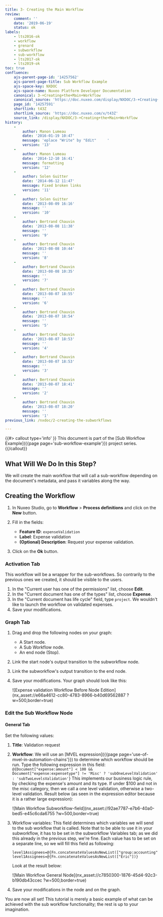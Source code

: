 ```yaml
---
title: 3- Creating the Main Workflow
review:
    comment: ''
    date: '2019-06-19'
    status: ok
labels:
    - lts2016-ok
    - workflow
    - grenard
    - subworkflow
    - sub-workflow
    - lts2017-ok
    - lts2019-ok
toc: true
confluence:
    ajs-parent-page-id: '14257562'
    ajs-parent-page-title: Sub Workflow Example
    ajs-space-key: NXDOC
    ajs-space-name: Nuxeo Platform Developer Documentation
    canonical: 3-+Creating+the+Main+Workflow
    canonical_source: 'https://doc.nuxeo.com/display/NXDOC/3-+Creating+the+Main+Workflow'
    page_id: '14257591'
    shortlink: t43Z
    shortlink_source: 'https://doc.nuxeo.com/x/t43Z'
    source_link: /display/NXDOC/3-+Creating+the+Main+Workflow
history:
    -
        author: Manon Lumeau
        date: '2016-01-19 10:47'
        message: 'eplace "Write" by "Edit"     '
        version: '13'
    -
        author: Manon Lumeau
        date: '2014-12-10 16:41'
        message: formatting
        version: '12'
    -
        author: Solen Guitter
        date: '2014-06-12 11:47'
        message: Fixed broken links
        version: '11'
    -
        author: Solen Guitter
        date: '2013-08-09 16:16'
        message: ''
        version: '10'
    -
        author: Bertrand Chauvin
        date: '2013-08-08 11:38'
        message: ''
        version: '9'
    -
        author: Bertrand Chauvin
        date: '2013-08-08 10:44'
        message: ''
        version: '8'
    -
        author: Bertrand Chauvin
        date: '2013-08-08 10:35'
        message: ''
        version: '7'
    -
        author: Bertrand Chauvin
        date: '2013-08-07 18:55'
        message: ''
        version: '6'
    -
        author: Bertrand Chauvin
        date: '2013-08-07 18:54'
        message: ''
        version: '5'
    -
        author: Bertrand Chauvin
        date: '2013-08-07 18:53'
        message: ''
        version: '4'
    -
        author: Bertrand Chauvin
        date: '2013-08-07 18:53'
        message: ''
        version: '3'
    -
        author: Bertrand Chauvin
        date: '2013-08-07 18:41'
        message: ''
        version: '2'
    -
        author: Bertrand Chauvin
        date: '2013-08-07 18:20'
        message: ''
        version: '1'
previous_link: /nxdoc/2-creating-the-subworkflows

---
```

{{#> callout type='info' }}
This document is part of the [Sub Workflow Example]({{page page='sub-workflow-example'}}) project series.
{{/callout}}

## What Will We Do In this Step?

We will create the main workflow that will call a sub-workflow depending on the document's metadata, and pass it variables along the way.

## Creating the Workflow

1.  In Nuxeo Studio, go to **Workflow** > **Process definitions** and click on the **New** button.
1.  Fill in the fields:

    - **Feature ID**: `expenseValidation`
    - **Label**: Expense validation
    - **(Optional) Description**: Request your expense validation.
1.  Click on the **Ok** button.

### Activation Tab

This workflow will be a wrapper for the sub-workflows. So contrarily to the previous ones we created, it should be visible to the users.

1.  In the "Current user has one of the permissions" list, choose **Edit**.
2.  In the "Current document has one of the types" list, choose **Expense**.
3.  In the "Current document has life cycle" field, type `project`. We wouldn't like to launch the workflow on validated expenses.
4.  Save your modifications.

### Graph Tab

1.  Drag and drop the following nodes on your graph:

    - A Start node.
    - A Sub Workflow node.
    - An end node (Stop).
2.  Link the start node's output transition to the subworkflow node.
3.  Link the subworkflow's output transition to the end node.
4.  Save your modifications.
    Your graph should look like this:
    <!--     ### NX_ASSET ###
      path: /default-domain/workspaces/Product Management/Documentation/Documentation Screenshots/NXDOC/3- Creating the Main Workflow/Expense validation Workflow Before Node Edition
      name: expensevalidation-wf-before-node-edition.png
      studio_modeler#screenshot#up_to_date
    -->
    ![Expense validation Workflow Before Node Edition](nx_asset://e66a4612-cc80-4783-8966-b40d69562887 ?w=500,border=true)

### Edit the Sub Workflow Node

#### General Tab

Set the following values:

1.  **Title**: Validation request

2.  **Workflow**: We will use an [MVEL expression]({{page page='use-of-mvel-in-automation-chains'}}) to determine which workflow should be run. Type the following expression in this field:
    `@{Document["expense:amount"] < 100 && Document["expense:expensetype"] != 'Misc' ? 'subOneLevelValidation' : 'subTwoLevelsValidation'`}
    This implements our business logic rule, by checking the expense's amount and its type. If under $100 and not in the misc category, then we call a one level validation, otherwise a two-level validation.
    Result below (as seen in the expression editor because it is a rather large expression):
    <!--     ### NX_ASSET ###
      path: /default-domain/workspaces/Product Management/Documentation/Documentation Screenshots/NXDOC/3- Creating the Main Workflow/Main Workflow Subworkflow-field
      name: mainwf-subworkflow-field.png
      studio_modeler#screenshot#up_to_date
    -->
    ![Main Workflow Subworkflow-field](nx_asset://92ae7787-e7b6-40a0-bed5-e45c6cda6755 ?w=500,border=true)

3.  Workflow variables: This field determines which variables we will send to the sub workflow that is called. Note that to be able to use it in your subworkflow, it has to be set in the subworkflow Variables tab; as we did this already in the previous step, we're fine. Each value has to be set on a separate line, so we will fill this field as following:

    ```
    level1Assignees=@{Fn.concatenateValuesAsNewList(["group:accounting"])}
    level1Assignees=@{Fn.concatenateValuesAsNewList(["Eric"])}
    ```

    Look at the result below:
    <!--     ### NX_ASSET ###
      path: /default-domain/workspaces/Product Management/Documentation/Documentation Screenshots/NXDOC/3- Creating the Main Workflow/Main Workflow General Node
      name: mainwf-general-node.png
      studio_modeler#screenshot#up_to_date
    -->
    ![Main Workflow General Node](nx_asset://c7850300-1876-45d4-92c3-b190db43ccec ?w=500,border=true)

4.  Save your modifications in the node and on the graph.

You are now all set! This tutorial is merely a basic example of what can be achieved with the sub workflow functionality; the rest is up to your imagination.

